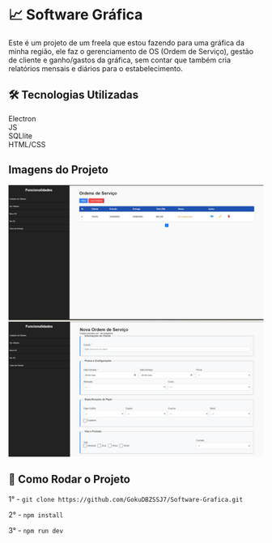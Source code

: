 # 📈​ Software Gráfica

Este é um projeto de um freela que estou fazendo para uma gráfica da minha região, ele faz o gerenciamento de OS (Ordem de Serviço), gestão de cliente e ganho/gastos da gráfica, sem contar que também cria relatórios mensais e diários para o estabelecimento.

## 🛠️ Tecnologias Utilizadas

Electron \
JS \
SQLlite \
HTML/CSS

## Imagens do Projeto

![Tela de listagem](./os.jfif)
![Tela de criação de OS](./os2.jfif)

## 🚀 Como Rodar o Projeto

1° - `git clone https://github.com/GokuDBZSSJ7/Software-Grafica.git`

2° - `npm install`

3° - `npm run dev`
